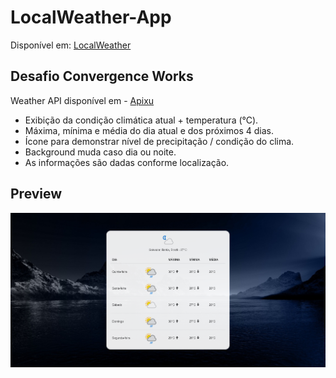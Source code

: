 # LocalWeather-App

Disponível em: [LocalWeather](https://hspacheco.github.io/LocalWeather-App/)

## Desafio Convergence Works

Weather API disponível em - [Apixu](https://www.apixu.com/)

* Exibição da condição climática atual + temperatura (°C).
* Máxima, mínima e média do dia atual e dos próximos 4 dias.
* Ícone para demonstrar nível de precipitação / condição do clima.
* Background muda caso dia ou noite.
* As informações são dadas conforme localização.

## Preview

![Preview](img/website.png)
